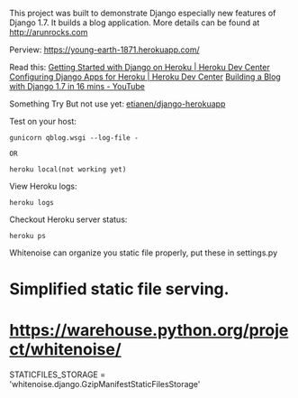 This project was built to demonstrate Django especially new features of Django 1.7. It builds a blog application. More details can be found at http://arunrocks.com

Perview: https://young-earth-1871.herokuapp.com/

Read this:
[Getting Started with Django on Heroku | Heroku Dev Center](https://devcenter.heroku.com/articles/getting-started-with-django)
[Configuring Django Apps for Heroku | Heroku Dev Center](https://devcenter.heroku.com/articles/django-app-configuration)
[Building a Blog with Django 1.7 in 16 mins - YouTube](https://www.youtube.com/watch?v=7rgph8en0Jc)

Something Try But not use yet:
[etianen/django-herokuapp](https://github.com/etianen/django-herokuapp)


Test on your host: 

    gunicorn qblog.wsgi --log-file -

    OR

    heroku local(not working yet)

View Heroku logs:

    heroku logs

Checkout Heroku server status:

    heroku ps


Whitenoise can organize you static file properly, put these in settings.py 

# Simplified static file serving.
# https://warehouse.python.org/project/whitenoise/

STATICFILES_STORAGE = 'whitenoise.django.GzipManifestStaticFilesStorage'
